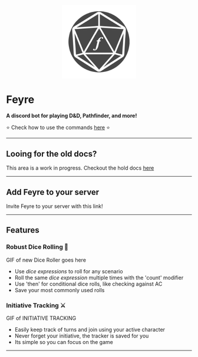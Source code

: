 <h2 align="center"><img src="assets/images/feyre-icon.png" alt="errbot" align="center" width="200px" /></h2>

# Feyre

**A discord bot for playing D&D, Pathfinder, and more!**

⭐ Check how to use the commands [here](commands.md) ⭐

---
## Looing for the old docs?
This area is a work in progress. Checkout the hold docs [here](https://feyre.readthedocs.io/en/latest/)

---

## Add Feyre to your server

Invite Feyre to your server with this link!

---

## Features
### **Robust Dice Rolling 🎲**

GIF of new Dice Roller goes here

* Use *dice expressions* to roll for any scenario
* Roll the same *dice expression* multiple times with the 'count' modifier
* Use 'then' for conditional dice rolls, like checking against AC
* Save your most commonly used rolls

### **Initiative Tracking ⚔️**

GIF of INITIATIVE TRACKING

* Easily keep track of turns and join using your active character
* Never forget your initiative, the tracker is saved for you
* Its simple so you can focus on the game

---